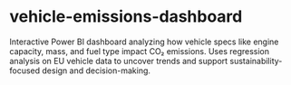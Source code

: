 # vehicle-emissions-dashboard
Interactive Power BI dashboard analyzing how vehicle specs like engine capacity, mass, and fuel type impact CO₂ emissions. Uses regression analysis on EU vehicle data to uncover trends and support sustainability-focused design and decision-making.
